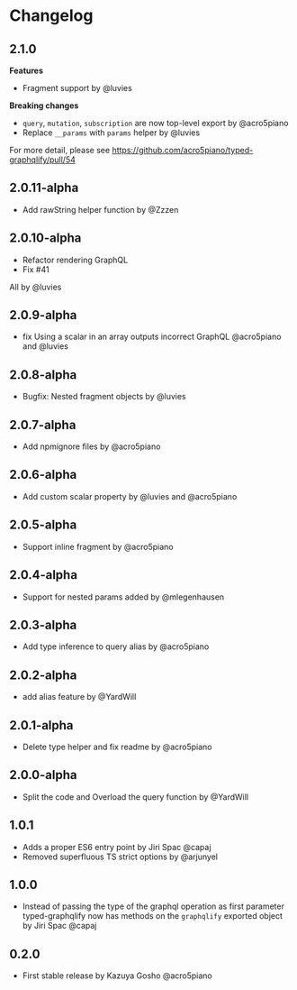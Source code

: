 # Changelog

## 2.1.0

**Features**

- Fragment support by @luvies

**Breaking changes**

- `query`, `mutation`, `subscription` are now top-level export by @acro5piano
- Replace `__params` with `params` helper by @luvies

For more detail, please see https://github.com/acro5piano/typed-graphqlify/pull/54

## 2.0.11-alpha

- Add rawString helper function by @Zzzen

## 2.0.10-alpha

- Refactor rendering GraphQL
- Fix #41

All by @luvies

## 2.0.9-alpha

- fix Using a scalar in an array outputs incorrect GraphQL @acro5piano and @luvies

## 2.0.8-alpha

- Bugfix: Nested fragment objects by @luvies

## 2.0.7-alpha

- Add npmignore files by @acro5piano

## 2.0.6-alpha

- Add custom scalar property by @luvies and @acro5piano

## 2.0.5-alpha

- Support inline fragment by @acro5piano

## 2.0.4-alpha

- Support for nested params added by @mlegenhausen

## 2.0.3-alpha

- Add type inference to query alias by @acro5piano

## 2.0.2-alpha

- add alias feature by @YardWill

## 2.0.1-alpha

- Delete type helper and fix readme by @acro5piano

## 2.0.0-alpha

- Split the code and Overload the query function by @YardWill

## 1.0.1

- Adds a proper ES6 entry point by Jiri Spac @capaj
- Removed superfluous TS strict options by @arjunyel

## 1.0.0

- Instead of passing the type of the graphql operation as first parameter typed-graphqlify now has methods on the `graphqlify` exported object by Jiri Spac @capaj

## 0.2.0

- First stable release by Kazuya Gosho @acro5piano

